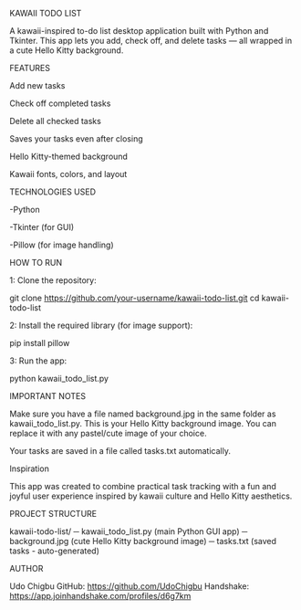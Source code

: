 KAWAII TODO LIST

A kawaii-inspired to-do list desktop application built with Python and Tkinter.
This app lets you add, check off, and delete tasks — all wrapped in a cute Hello Kitty background.

FEATURES

Add new tasks

Check off completed tasks

Delete all checked tasks

Saves your tasks even after closing

Hello Kitty-themed background

Kawaii fonts, colors, and layout

TECHNOLOGIES USED

-Python

-Tkinter (for GUI)

-Pillow (for image handling)

HOW TO RUN

1: Clone the repository:

git clone https://github.com/your-username/kawaii-todo-list.git
cd kawaii-todo-list

2: Install the required library (for image support):

pip install pillow

3: Run the app:

python kawaii_todo_list.py

IMPORTANT NOTES

Make sure you have a file named background.jpg in the same folder as kawaii_todo_list.py.
This is your Hello Kitty background image. You can replace it with any pastel/cute image of your choice.

Your tasks are saved in a file called tasks.txt automatically.

Inspiration

This app was created to combine practical task tracking with a fun and joyful user experience inspired by kawaii culture and Hello Kitty aesthetics.

PROJECT STRUCTURE

kawaii-todo-list/
─ kawaii_todo_list.py (main Python GUI app)
─ background.jpg (cute Hello Kitty background image)
─ tasks.txt (saved tasks - auto-generated)

AUTHOR

Udo Chigbu
GitHub: https://github.com/UdoChigbu
Handshake: https://app.joinhandshake.com/profiles/d6g7km
